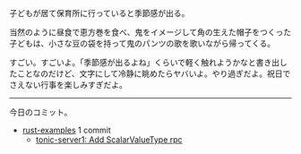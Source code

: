 子どもが居て保育所に行っていると季節感が出る。

当然のように昼食で恵方巻を食べ、鬼をイメージして角の生えた帽子をつくった子どもは、小さな豆の袋を持って鬼のパンツの歌を歌いながら帰ってくる。

すごい。すごいよ。「季節感が出るよね」くらいで軽く触れようかなと書き出したことなのだけど、文字にして冷静に眺めたらヤバいよ。やり過ぎだよ。祝日でさえない行事を楽しみすぎだよ。

---

今日のコミット。

- [rust-examples](https://github.com/bouzuya/rust-examples) 1 commit
  - [tonic-server1: Add ScalarValueType rpc](https://github.com/bouzuya/rust-examples/commit/77559e1d760f6f6ad6d0b7182c260fbdd0220131)

